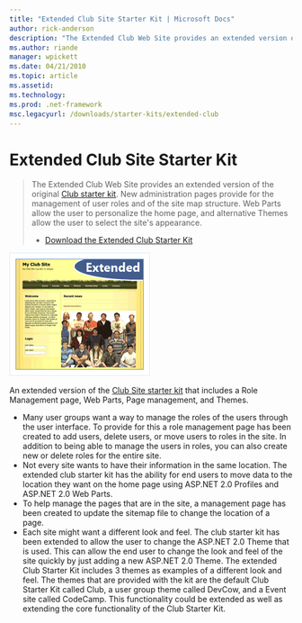 ```yaml
---
title: "Extended Club Site Starter Kit | Microsoft Docs"
author: rick-anderson
description: "The Extended Club Web Site provides an extended version of the original Club starter kit."
ms.author: riande
manager: wpickett
ms.date: 04/21/2010
ms.topic: article
ms.assetid: 
ms.technology: 
ms.prod: .net-framework
msc.legacyurl: /downloads/starter-kits/extended-club
---
```

Extended Club Site Starter Kit
====================
> The Extended Club Web Site provides an extended version of the original [Club starter kit](club.md). New administration pages provide for the management of user roles and of the site map structure. Web Parts allow the user to personalize the home page, and alternative Themes allow the user to select the site's appearance.
> 
> - [Download the Extended Club Starter Kit](http://extendedclubsite.codeplex.com/)


![Extended Club Web Site](extended-club/_static/image1.png)


An extended version of the [Club Site starter kit](club.md) that includes a Role Management page, Web Parts, Page management, and Themes.

- Many user groups want a way to manage the roles of the users through the user interface. To provide for this a role management page has been created to add users, delete users, or move users to roles in the site. In addition to being able to manage the users in roles, you can also create new or delete roles for the entire site.
- Not every site wants to have their information in the same location. The extended club starter kit has the ability for end users to move data to the location they want on the home page using ASP.NET 2.0 Profiles and ASP.NET 2.0 Web Parts.
- To help manage the pages that are in the site, a management page has been created to update the sitemap file to change the location of a page.
- Each site might want a different look and feel. The club starter kit has been extended to allow the user to change the ASP.NET 2.0 Theme that is used. This can allow the end user to change the look and feel of the site quickly by just adding a new ASP.NET 2.0 Theme. The extended Club Starter Kit includes 3 themes as examples of a different look and feel. The themes that are provided with the kit are the default Club Starter Kit called Club, a user group theme called DevCow, and a Event site called CodeCamp. This functionality could be extended as well as extending the core functionality of the Club Starter Kit.